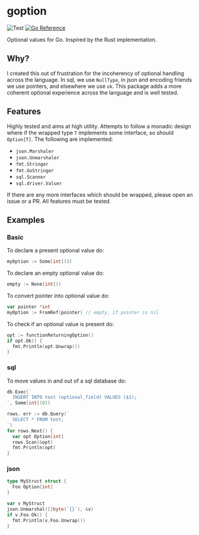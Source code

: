 # goption
![Test](https://github.com/jordan-bonecutter/goption/workflows/Main/badge.svg)
[![Go Reference](https://pkg.go.dev/badge/github.com/jordan-bonecutter/goption.svg)](https://pkg.go.dev/github.com/jordan-bonecutter/goption)

Optional values for Go. Inspired by the Rust implementation.

## Why?
I created this out of frustration for the incoherency of optional handling across the language. In sql, we use `NullType`, in json and encoding friends we use pointers, and elsewhere we use `ok`. This package adds a more coherent optional experience across the language and is well tested.

## Features
Highly tested and aims at high utility. Attempts to follow a monadic design where if the wrapped type `T` implements some interface, so should `Option[T]`. The following are implemented:
- `json.Marshaler`
- `json.Unmarshaler`
- `fmt.Stringer`
- `fmt.GoStringer`
- `sql.Scanner`
- `sql.driver.Valuer`

If there are any more interfaces which should be wrapped, please open an issue or a PR. All features must be tested.

## Examples

### Basic
To declare a present optional value do:

```go
myOption := Some[int](3)
```

To declare an empty optional value do:

```go
empty := None[int]()
```

To convert pointer into optional value do:

```go
var pointer *int
myOption := FromRef(pointer) // empty, if pointer is nil
```

To check if an optional value is present do:

```go
opt := functionReturningOption()
if opt.Ok() {
  fmt.Println(opt.Unwrap())
}
```

### sql
To move values in and out of a sql database do:

```go
db.Exec(`
  INSERT INTO test (optional_field) VALUES ($1);
`, Some[int](0))

rows, err := db.Query(`
  SELECT * FROM test;
`)
for rows.Next() {
  var opt Option[int]
  rows.Scan(&opt)
  fmt.Println(opt)
}
```

### json
```go
type MyStruct struct {
  Foo Option[int]
}

var v MyStruct
json.Unmarshal([]byte(`{}`), &v)
if v.Foo.Ok() {
  fmt.Println(v.Foo.Unwrap())
}
```
